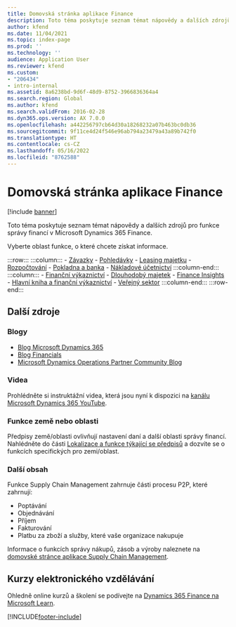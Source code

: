 ```yaml
---
title: Domovská stránka aplikace Finance
description: Toto téma poskytuje seznam témat nápovědy a dalších zdrojů pro funkce správy financí v Microsoft Dynamics 365 Finance.
author: kfend
ms.date: 11/04/2021
ms.topic: index-page
ms.prod: ''
ms.technology: ''
audience: Application User
ms.reviewer: kfend
ms.custom:
- "206434"
- intro-internal
ms.assetid: 8a6238bd-9d6f-48d9-8752-3966836364a4
ms.search.region: Global
ms.author: kfend
ms.search.validFrom: 2016-02-28
ms.dyn365.ops.version: AX 7.0.0
ms.openlocfilehash: a442256797cb64d30a18268232a07b463bc0db36
ms.sourcegitcommit: 9f11ce4d24f546e96ab794a23479a43a89b742f0
ms.translationtype: HT
ms.contentlocale: cs-CZ
ms.lasthandoff: 05/16/2022
ms.locfileid: "8762588"
---
```

# <a name="finance-home-page"></a>Domovská stránka aplikace Finance

[!include [banner](includes/banner.md)]

Toto téma poskytuje seznam témat nápovědy a dalších zdrojů pro funkce správy financí v Microsoft Dynamics 365 Finance. 

Vyberte oblast funkce, o které chcete získat informace.

:::row:::
    :::column:::
        - [Závazky](accounts-payable/accounts-payable.md) 
        - [Pohledávky](accounts-receivable/accounts-receivable.md)
        - [Leasing majetku](asset-leasing/asset-leasing-homepage.md)
        - [Rozpočtování](budgeting/budgeting-overview.md) 
        - [Pokladna a banka](cash-bank-management/cash-bank-management.md)
        - [Nákladové účetnictví](cost-accounting/cost-accounting-home-page.md)
    :::column-end:::
    :::column:::
        - [Finanční výkaznictví](../fin-ops-core/dev-itpro/analytics/financial-reporting-intro.md?toc=%2ffin-and-ops%2ftoc.json)
        - [Dlouhodobý majetek](fixed-assets/fixed-assets.md)
        - [Finance Insights](finance-insights/finance-insights-home-page.md)
        - [Hlavní kniha a finanční výkaznictví](general-ledger/general-ledger.md) 
        - [Veřejný sektor](public-sector/public-sector-functionality.md) 
    :::column-end:::
:::row-end:::


## <a name="additional-resources"></a>Další zdroje

### <a name="blogs"></a>Blogy

- [Blog Microsoft Dynamics 365](https://community.dynamics.com/b/msftdynamicsblog?c=Enterprise)
- [Blog Financials](https://community.dynamics.com/365/financeandoperations/b/financials) 
- [Microsoft Dynamics Operations Partner Community Blog](https://community.dynamics.com/partner/b/operationspartnercommunityblog)

### <a name="videos"></a>Videa

Prohlédněte si instruktážní videa, která jsou nyní k dispozici na [kanálu Microsoft Dynamics 365 YouTube](https://www.youtube.com/channel/UCJGCg4rB3QSs8y_1FquelBQ).

### <a name="countryregion-functionality"></a>Funkce země nebo oblasti

Předpisy země/oblasti ovlivňují nastavení daní a další oblasti správy financí. Nahlédněte do části [Lokalizace a funkce týkající se předpisů](../fin-ops-core/dev-itpro/lcs-solutions/country-region.md?toc=%2ffin-and-ops%2ftoc.json) a dozvíte se o funkcích specifických pro zemi/oblast.

### <a name="additional-content"></a>Další obsah

Funkce Supply Chain Management zahrnuje části procesu P2P, které zahrnují:

   - Poptávání
   - Objednávání 
   - Příjem
   - Fakturování
   - Platbu za zboží a služby, které vaše organizace nakupuje 
    
Informace o funkcích správy nákupů, zásob a výroby naleznete na [domovské stránce aplikace Supply Chain Management](../supply-chain/index.md).

## <a name="elearning-courses"></a>Kurzy elektronického vzdělávání

Ohledně online kurzů a školení se podívejte na [Dynamics 365 Finance na Microsoft Learn](/learn/browse/?products=dynamics-finance&resource_type=learning+path).

[!INCLUDE[footer-include](../includes/footer-banner.md)]
